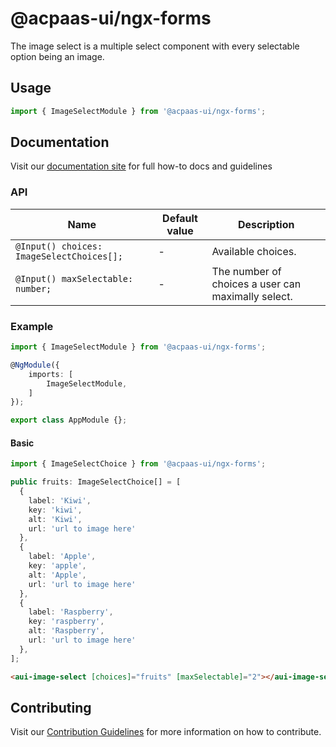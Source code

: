 # @acpaas-ui/ngx-forms

The image select is a multiple select component with every selectable option being an image.

## Usage

```typescript
import { ImageSelectModule } from '@acpaas-ui/ngx-forms';
```

## Documentation

Visit our [documentation site](https://antwerp-ui.digipolis.be/) for full how-to docs and guidelines

### API

| Name         | Default value | Description |
| -----------  | ------ | -------------------------- |
| `@Input() choices: ImageSelectChoices[];` | - | Available choices. |
| `@Input() maxSelectable: number;` | - | The number of choices a user can maximally select. |


### Example

```typescript
import { ImageSelectModule } from '@acpaas-ui/ngx-forms';

@NgModule({
    imports: [
        ImageSelectModule,
    ]
});

export class AppModule {};
```

#### Basic

```typescript
import { ImageSelectChoice } from '@acpaas-ui/ngx-forms';

public fruits: ImageSelectChoice[] = [
  {
    label: 'Kiwi',
    key: 'kiwi',
    alt: 'Kiwi',
    url: 'url to image here'
  },
  {
    label: 'Apple',
    key: 'apple',
    alt: 'Apple',
    url: 'url to image here'
  },
  {
    label: 'Raspberry',
    key: 'raspberry',
    alt: 'Raspberry',
    url: 'url to image here'
  },
];
```

```html
<aui-image-select [choices]="fruits" [maxSelectable]="2"></aui-image-select>
```

## Contributing

Visit our [Contribution Guidelines](../../../../../CONTRIBUTING.md) for more information on how to contribute.
